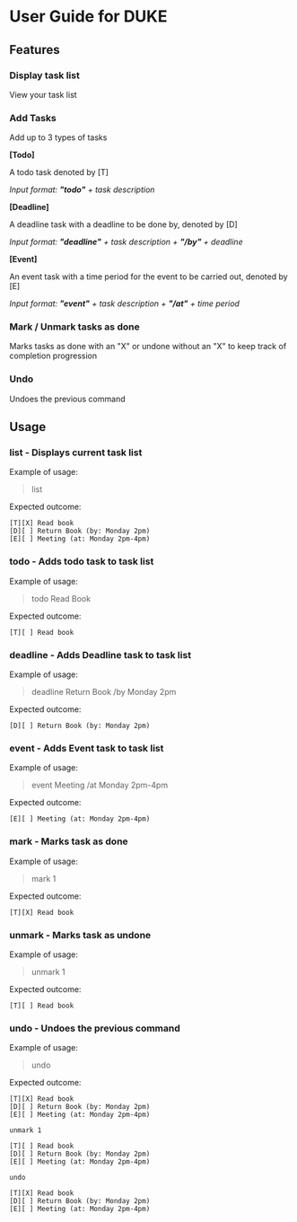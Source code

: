 # User Guide for DUKE

## Features 

### Display task list

View your task list

### Add Tasks

Add up to 3 types of tasks 


**[Todo]**

A todo task denoted by [T]

_Input format: **"todo"** + task description_


**[Deadline]**

A deadline task with a deadline to be done by, denoted by [D]

_Input format: **"deadline"** + task description + **"/by"** + deadline_


**[Event]**

An event task with a time period for the event to be carried out, denoted by [E]

_Input format: **"event"** + task description + **"/at"** + time period_


### Mark / Unmark tasks as done

Marks tasks as done with an "X" 
or undone without an "X" 
to keep track of completion progression


### Undo

Undoes the previous command




## Usage

### list - Displays current task list

Example of usage:
> list

Expected outcome:
```
[T][X] Read book
[D][ ] Return Book (by: Monday 2pm)
[E][ ] Meeting (at: Monday 2pm-4pm)
```

### todo - Adds todo task to task list

Example of usage:
> todo Read Book

Expected outcome:
```
[T][ ] Read book
```

### deadline - Adds Deadline task to task list

Example of usage:
> deadline Return Book /by Monday 2pm

Expected outcome:
```
[D][ ] Return Book (by: Monday 2pm)
```

### event - Adds Event task to task list

Example of usage:
> event Meeting /at Monday 2pm-4pm

Expected outcome:
```
[E][ ] Meeting (at: Monday 2pm-4pm)
```

### mark - Marks task as done

Example of usage:
> mark 1

Expected outcome:
```
[T][X] Read book
```

### unmark - Marks task as undone

Example of usage:
> unmark 1

Expected outcome:
```
[T][ ] Read book
```

### undo - Undoes the previous command

Example of usage:
> undo

Expected outcome:
```
[T][X] Read book
[D][ ] Return Book (by: Monday 2pm)
[E][ ] Meeting (at: Monday 2pm-4pm)

unmark 1

[T][ ] Read book
[D][ ] Return Book (by: Monday 2pm)
[E][ ] Meeting (at: Monday 2pm-4pm)

undo 

[T][X] Read book
[D][ ] Return Book (by: Monday 2pm)
[E][ ] Meeting (at: Monday 2pm-4pm)
```